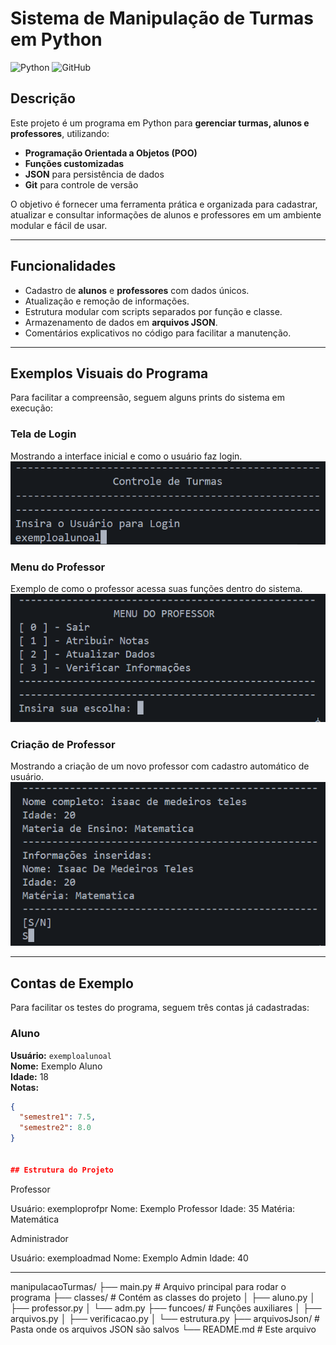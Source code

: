 # Sistema de Manipulação de Turmas em Python

![Python](https://img.shields.io/badge/Python-3.x-blue)
![GitHub](https://img.shields.io/badge/Git-GitHub-orange)

## Descrição
Este projeto é um programa em Python para **gerenciar turmas, alunos e professores**, utilizando:  

- **Programação Orientada a Objetos (POO)**
- **Funções customizadas**
- **JSON** para persistência de dados
- **Git** para controle de versão

O objetivo é fornecer uma ferramenta prática e organizada para cadastrar, atualizar e consultar informações de alunos e professores em um ambiente modular e fácil de usar.

---

## Funcionalidades
- Cadastro de **alunos** e **professores** com dados únicos.
- Atualização e remoção de informações.
- Estrutura modular com scripts separados por função e classe.
- Armazenamento de dados em **arquivos JSON**.
- Comentários explicativos no código para facilitar a manutenção.

---

## Exemplos Visuais do Programa

Para facilitar a compreensão, seguem alguns prints do sistema em execução:

### Tela de Login
Mostrando a interface inicial e como o usuário faz login.
![Tela de Login](imagens/telaLogin.png)

### Menu do Professor
Exemplo de como o professor acessa suas funções dentro do sistema.
![Menu do Professor](imagens/menuProfessor.png)

### Criação de Professor
Mostrando a criação de um novo professor com cadastro automático de usuário.
![Criação de Professor](imagens/criacaoProfessor.png)


---

## Contas de Exemplo

Para facilitar os testes do programa, seguem três contas já cadastradas:

### Aluno
**Usuário:** `exemploalunoal`  
**Nome:** Exemplo Aluno  
**Idade:** 18  
**Notas:**  
```json
{
  "semestre1": 7.5,
  "semestre2": 8.0
}


## Estrutura do Projeto

```

Professor

Usuário: exemploprofpr
Nome: Exemplo Professor
Idade: 35
Matéria: Matemática

Administrador

Usuário: exemploadmad
Nome: Exemplo Admin
Idade: 40

---

manipulacaoTurmas/
├── main.py # Arquivo principal para rodar o programa
├── classes/ # Contém as classes do projeto
│ ├── aluno.py
│ ├── professor.py
│ └── adm.py
├── funcoes/ # Funções auxiliares
│ ├── arquivos.py
│ ├── verificacao.py
│ └── estrutura.py
├── arquivosJson/ # Pasta onde os arquivos JSON são salvos
└── README.md # Este arquivo
```





